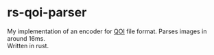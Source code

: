 # rs-qoi-parser

My implementation of an encoder for [QOI](https://qoiformat.org/) file format. Parses images in around 16ms.  
Written in rust.
